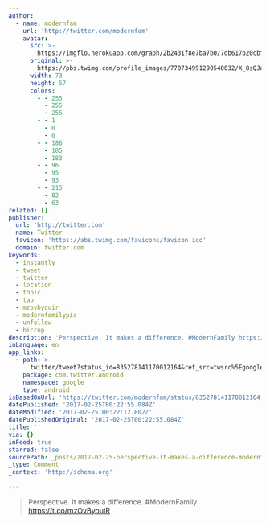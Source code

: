 ```yaml
---
author:
  - name: modernfam
    url: 'http://twitter.com/modernfam'
    avatar:
      src: >-
        https://imgflo.herokuapp.com/graph/2b2431f8e7ba7b0/7db617b20cbff86646281a4fcbfa2b59/croprotate.jpg?cropheight=57&cropwidth=73&degrees=0&input=https%3A%2F%2Fpbs.twimg.com%2Fprofile_images%2F770734991290540032%2FX_8sQJat_bigger.jpg&x=0&y=8
      original: >-
        https://pbs.twimg.com/profile_images/770734991290540032/X_8sQJat_bigger.jpg
      width: 73
      height: 57
      colors:
        - - 255
          - 255
          - 255
        - - 1
          - 0
          - 0
        - - 186
          - 185
          - 183
        - - 96
          - 95
          - 93
        - - 215
          - 82
          - 63
related: []
publisher:
  url: 'http://twitter.com'
  name: Twitter
  favicon: 'https://abs.twimg.com/favicons/favicon.ico'
  domain: twitter.com
keywords:
  - instantly
  - tweet
  - twitter
  - location
  - topic
  - tap
  - mzovbyouir
  - modernfamilypic
  - unfollow
  - hiccup
description: 'Perspective. It makes a difference. #ModernFamily https://t.co/mzOvByouIR'
inLanguage: en
app_links:
  - path: >-
      twitter/tweet?status_id=835278141170012164&ref_src=twsrc%5Egoogle%7Ctwcamp%5Eandroidseo%7Ctwgr%5Estatus%7Ctwterm%5E835278141170012164
    package: com.twitter.android
    namespace: google
    type: android
isBasedOnUrl: 'https://twitter.com/modernfam/status/835278141170012164'
datePublished: '2017-02-25T00:22:55.084Z'
dateModified: '2017-02-25T00:22:12.802Z'
datePublishedOriginal: '2017-02-25T00:22:55.084Z'
title: ''
via: {}
inFeed: true
starred: false
sourcePath: _posts/2017-02-25-perspective-it-makes-a-difference-modernfamily-httpst.md
_type: Comment
_context: 'http://schema.org'

---
```

> Perspective. It makes a difference. \#ModernFamily https://t.co/mzOvByouIR